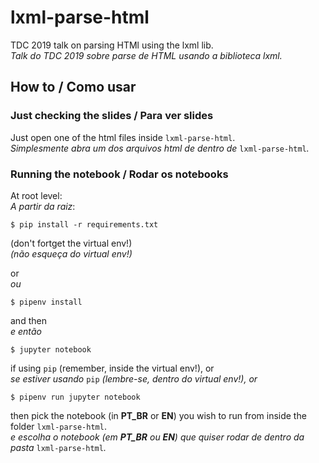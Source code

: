 # lxml-parse-html

TDC 2019 talk on parsing HTMl using the lxml lib.
<br>_Talk do TDC 2019 sobre parse de HTML usando a biblioteca lxml._

## How to / Como usar

### Just checking the slides / Para ver slides

Just open one of the html files inside `lxml-parse-html`.
<br>_Simplesmente abra um dos arquivos html de dentro de_ `lxml-parse-html`_._

### Running the notebook / Rodar os notebooks

At root level:
<br>_A partir da raiz_:

`$ pip install -r requirements.txt`

(don't fortget the virtual env!)
<br>_(não esqueça do virtual env!)_

or
<br>_ou_

`$ pipenv install`

and then
<br>_e então_

`$ jupyter notebook`

if using `pip` (remember, inside the virtual env!), or
<br>_se estiver usando_ `pip` _(lembre-se, dentro do virtual env!), or_

`$ pipenv run jupyter notebook`

then pick the notebook (in **PT_BR** or **EN**) you wish to run from inside the folder `lxml-parse-html`.
<br>_e escolha o notebook (em **PT_BR** ou **EN**) que quiser rodar de dentro da pasta_ `lxml-parse-html`_._
